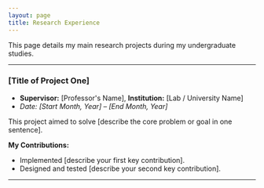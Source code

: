 ```yaml
---
layout: page
title: Research Experience
---
```


This page details my main research projects during my undergraduate studies.

---

### [Title of Project One]
* **Supervisor:** [Professor's Name], **Institution:** [Lab / University Name]
* *Date: [Start Month, Year] – [End Month, Year]*

This project aimed to solve [describe the core problem or goal in one sentence].

**My Contributions:**
* Implemented [describe your first key contribution].
* Designed and tested [describe your second key contribution].

---